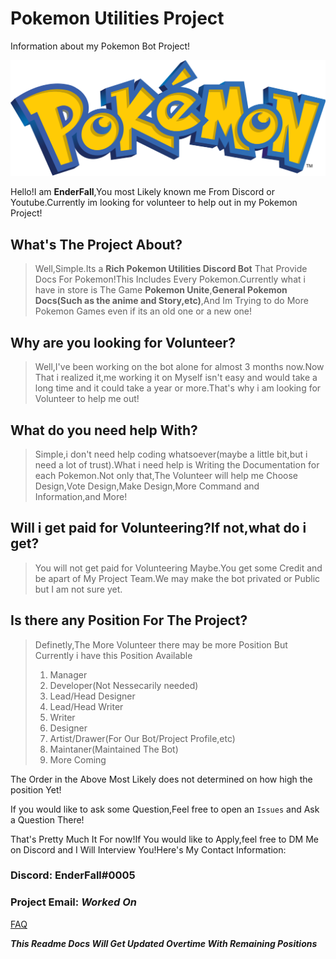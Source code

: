 # Pokemon Utilities Project
Information about my Pokemon Bot Project!

![pokemon-logo](https://github.com/EnderFall/pokemon-project/blob/main/pokemon-logo.png)

Hello!I am **EnderFall**,You most Likely known me From Discord or Youtube.Currently im looking for volunteer to help out in my Pokemon Project!

## What's The Project About?
> Well,Simple.Its a **Rich Pokemon Utilities Discord Bot** That Provide Docs For Pokemon!This Includes Every Pokemon.Currently what i have in store is The Game **Pokemon Unite**,**General Pokemon Docs(Such as the anime and Story,etc)**,And Im Trying to do More Pokemon Games even if its an old one or a new one!

## Why are you looking for Volunteer?
> Well,I've been working on the bot alone for almost 3 months now.Now That i realized it,me working it on Myself isn't easy and would take a long time and it could take a year or more.That's why i am looking for Volunteer to help me out!

## What do you need help With?
> Simple,i don't need help coding whatsoever(maybe a little bit,but i need a lot of trust).What i need help is Writing the Documentation for each Pokemon.Not only that,The Volunteer will help me Choose Design,Vote Design,Make Design,More Command and Information,and More!

## Will i get paid for Volunteering?If not,what do i get?
> You will not get paid for Volunteering Maybe.You get some Credit and be apart of My Project Team.We may make the bot privated or Public but I am not sure yet.

## Is there any Position For The Project?
> Definetly,The More Volunteer there may be more Position But Currently i have this Position Available
> 1. Manager
> 2. Developer(Not Nessecarily needed)
> 3. Lead/Head Designer
> 4. Lead/Head Writer
> 5. Writer
> 6. Designer
> 7. Artist/Drawer(For Our Bot/Project Profile,etc)
> 8. Maintaner(Maintained The Bot)
> 9. More Coming

The Order in the Above Most Likely does not determined on how high the position Yet!

If you would like to ask some Question,Feel free to open an `Issues` and Ask a Question There!

That's Pretty Much It For now!If You would like to Apply,feel free to DM Me on Discord and I Will Interview You!Here's My Contact Information:

### Discord: **EnderFall#0005**
### Project Email: ***Worked On***

[FAQ](https://github.com/EnderFall/pokemon-project/blob/main/faq.md)

***This Readme Docs Will Get Updated Overtime With Remaining Positions***
